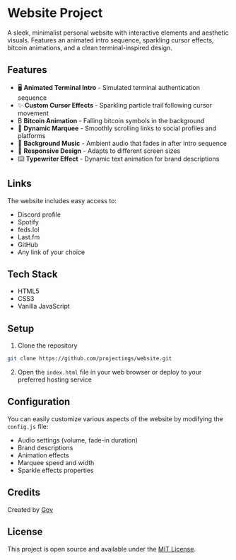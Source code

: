# Website Project

A sleek, minimalist personal website with interactive elements and aesthetic visuals. Features an animated intro sequence, sparkling cursor effects, bitcoin animations, and a clean terminal-inspired design.

## Features

- 🖥️ **Animated Terminal Intro** - Simulated terminal authentication sequence
- ✨ **Custom Cursor Effects** - Sparkling particle trail following cursor movement
- ₿ **Bitcoin Animation** - Falling bitcoin symbols in the background
- 🔄 **Dynamic Marquee** - Smoothly scrolling links to social profiles and platforms
- 🎵 **Background Music** - Ambient audio that fades in after intro sequence
- 📱 **Responsive Design** - Adapts to different screen sizes
- ⌨️ **Typewriter Effect** - Dynamic text animation for brand descriptions

## Links

The website includes easy access to:
- Discord profile
- Spotify
- feds.lol
- Last.fm
- GitHub
- Any link of your choice

## Tech Stack

- HTML5
- CSS3
- Vanilla JavaScript

## Setup

1. Clone the repository
```bash
git clone https://github.com/projectings/website.git
```

2. Open the `index.html` file in your web browser or deploy to your preferred hosting service

## Configuration

You can easily customize various aspects of the website by modifying the `config.js` file:

- Audio settings (volume, fade-in duration)
- Brand descriptions
- Animation effects
- Marquee speed and width
- Sparkle effects properties

## Credits

Created by [Gov](https://github.com/projectings)

## License

This project is open source and available under the [MIT License](LICENSE).

